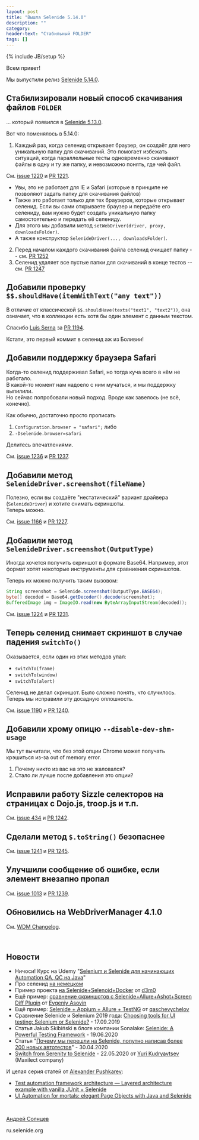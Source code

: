 ```yaml
---
layout: post
title: "Вышла Selenide 5.14.0"
description: ""
category:
header-text: "Стабильный FOLDER"
tags: []
---
```

{% include JB/setup %}

Всем привет!

Мы выпустили релиз [Selenide 5.14.0](https://github.com/selenide/selenide/milestone/101?closed=1).  
  

## Стабилизировали новый способ скачивания файлов `FOLDER`

... который появился в [Selenide 5.13.0](/2020/07/08/selenide-5.13.0/). 

Вот что поменялось в 5.14.0:
1. Каждый раз, когда селенид открывает браузер, он создаёт для него уникальную папку для скачиваний. 
Это помогает избежать ситуаций, когда параллельные тесты одновременно скачивают файлы в одну и ту же папку, и невозможно понять, где чей файл.  
  
См. [issue 1220](https://github.com/selenide/selenide/issues/1220) и [PR 1221](https://github.com/selenide/selenide/pull/1221).  

  * Увы, это не работает для IE и Safari (которые в принципе не позволяют задать папку для скачивания файлов)  
  * Также это работает только для тех браузеров, которые открывает селенид. Если вы сами открываете браузер и
    передаёте его селениду, вам нужно будет создать уникальную папку самостоятельно и передать её селениду.  
  * Для этого мы добавили метод `setWebDriver(driver, proxy, downloadsFolder)`.  
  * А также конструктор `SelenideDriver(..., downloadsFolder)`.  
2. Перед началом каждого скачивания файла селенид очищает папку  --  см. [PR 1252](https://github.com/selenide/selenide/pull/1252)
3. Селенид удаляет все пустые папки для скачиваний в конце тестов  --  см. [PR 1247](https://github.com/selenide/selenide/pull/1247)


## Добавили проверку `$$.shouldHave(itemWithText("any text"))`

В отличие от классической `$$.shouldHave(texts("text1", "text2"))`, она означает, что в коллекции есть хотя бы один элемент с данным текстом.   

Спасибо [Luis Serna](https://github.com/LuisOsv) за [PR 1194](https://github.com/selenide/selenide/pull/1194).  

Кстати, это первый коммит в селенид аж из Боливии!


## Добавили поддержку браузера Safari

Когда-то селенид поддерживал Safari, но тогда куча всего в нём не работало.  
В какой-то момент нам надоело с ним мучаться, и мы поддержку выпилили.  
Но сейчас попробовали новый подход. Вроде как завелось (не всё, конечно).  

Как обычно, достаточно просто прописать
1. `Configuration.browser = "safari";` либо
2. `-Dselenide.browser=safari`

Делитесь впечатлениями.  

См. [issue 1236](https://github.com/selenide/selenide/issues/1236) и [PR 1237](https://github.com/selenide/selenide/pull/1237).


## Добавили метод `SelenideDriver.screenshot(fileName)`

Полезно, если вы создаёте "нестатический" вариант драйвера (`SelenideDriver`) и хотите снимать скриншоты.  
Теперь можно.  

См. [issue 1166](https://github.com/selenide/selenide/issues/1166) и [PR 1227](https://github.com/selenide/selenide/pull/1227).


## Добавили метод `SelenideDriver.screenshot(OutputType)`

Иногда хочется получить скриншот в формате Base64. Например, этот формат хотят некоторые инструменты для сравниения скриншотов.

Теперь их можно получить таким вызовом: 

```java
String screenshot = Selenide.screenshot(OutputType.BASE64);
byte[] decoded = Base64.getDecoder().decode(screenshot);
BufferedImage img = ImageIO.read(new ByteArrayInputStream(decoded));
```

См. [issue 1224](https://github.com/selenide/selenide/issues/1224) и [PR 1231](https://github.com/selenide/selenide/pull/1231).


## Теперь селенид снимает скриншот в случае падения `switchTo()`

Оказывается, если один из этих методов упал:
* `switchTo(frame)`
* `switchTo(window)`
* `switchTo(alert)`

Селенид не делал скриншот. Было сложно понять, что случилось.  
Теперь мы исправили эту досадную оплошность.  

См. [issue 1190](https://github.com/selenide/selenide/issues/1190) и [PR 1240](https://github.com/selenide/selenide/pull/1240).


## Добавили хрому опицю `--disable-dev-shm-usage`

Мы тут вычитали, что без этой опции Chrome может получать крэшиться из-за out of memory error.  
1. Почему никто из вас на это не жаловался?
2. Стало ли лучше после добавления это опции?

## Исправили работу Sizzle селекторов на страницах с Dojo.js, troop.js и т.п.

См. [issue 434](https://github.com/selenide/selenide/issues/434) и [PR 1242](https://github.com/selenide/selenide/pull/1242).


## Сделали метод `$.toString()` безопаснее

См. [issue 1241](https://github.com/selenide/selenide/issues/1241) и [PR 1245](https://github.com/selenide/selenide/pull/1245).


## Улучшили сообщение об ошибке, если элемент внезапно пропал

См. [issue 1013](https://github.com/selenide/selenide/issues/1013) и [PR 1239](https://github.com/selenide/selenide/pull/1239).


## Обновились на WebDriverManager 4.1.0

См. [WDM Changelog](https://github.com/bonigarcia/webdrivermanager/blob/master/CHANGELOG.md).

<br>

## Новости

* Ничоси! Курс на Udemy "[Selenium и Selenide для начинающих Automation QA, QC на Java](https://www.udemy.com/course/selenium-selenide-test-automation-engineer/)"
* Про селенид [на немецком](https://www.youtube.com/watch?v=WNzTuYFd8oI)
* Пример проекта [на Selenide+Selenoid+Docker](https://github.com/d3m0/automation) от [d3m0](https://github.com/d3m0)
* Ещё пример: [сравнение скриншотов с Selenide+Allure+Ashot+Screen Diff Plugin](https://github.com/Crushpowerx/JavaMavenSelenideAllureScreenDiffExample) от [Evgeniy Asovin](https://github.com/Crushpowerx/)
* Ещё пример: [Selenide + Appium + Allure + TestNG](https://github.com/qaschevychelov/giphyTest) от [qaschevychelov](https://github.com/qaschevychelov/)
* Сравнение Selenide и Selenium 2019 года: [Choosing tools for UI testing: Selenium or Selenide?](https://www.appliedtech.ru/en/web-tools-for-ui-testing-selenium-or-selenide.html)  -  17.09.2019
* Статья Jakub Skibiński в блоге компании Sonalake: [Selenide: A Powerful Testing Framework](https://sonalake.com/latest/selenide-a-powerful-testing-framework/)  -  19.06.2020
* Статья "[Почему мы перешли на Selenide, попутно написав более 200 новых автотестов](https://habr.com/ru/company/maxilect/blog/499810/)" - 30.04.2020
* [Switch from Serenity to Selenide](https://medium.com/@maxilect_pr/selenide-our-experience-11240f9ce10c) - 22.05.2020 от [Yuri Kudryavtsev](https://medium.com/@maxilect_pr) (Maxilect company)

И целая серия статей от [Alexander Pushkarev](https://medium.com/@alexspush):
* [Test automation framework architecture — Layered architecture example with vanilla JUnit + Selenide](https://medium.com/@alexspush/test-automation-framework-architecture-part-2-1-layered-architecture-example-62a0011d3329)
* [UI Automation for mortals: elegant Page Objects with Java and Selenide](https://medium.com/@alexspush/ui-automation-for-mortal-elegant-page-objects-with-java-and-selenide-3122b17dc473)

<br>

[Андрей Солнцев](http://asolntsev.github.io/)

ru.selenide.org
